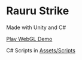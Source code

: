 # Rauru Strike 

Made with Unity and C#

[Play WebGL Demo](https://play.unity.com/mg/other/webgl-builds-51763)

C# Scripts in [Assets/Scripts](https://github.com/raulet-dev/rauru-strike/tree/main/Assets/Scripts)
